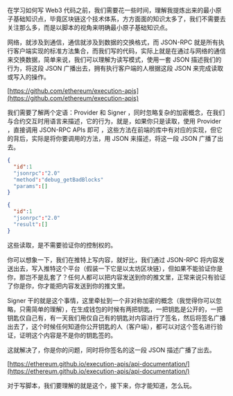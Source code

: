 在学习如何写 Web3 代码之前，我们需要花一些时间，理解我提炼出来的最小原子基础知识点，毕竟区块链这个技术体系，方方面面的知识太多了，我们不需要去关注那么多，而是以脚本的视角来明确最小原子基础知识点。

网络，就涉及到通信，通信就涉及到数据的交换格式，而 JSON-RPC 就是所有执行客户端实现的标准方法集合，而我们写的代码，实际上就是在通过与网络的通信来交换数据，简单来说，我们可以理解为读写模式，使用一套 JSON 描述我们的行为，将这段 JSON 广播出去，拥有执行客户端的人根据这段 JSON 来完成读取或写入的操作。

[https://github.com/ethereum/execution-apis](https://github.com/ethereum/execution-apis)

我们需要了解两个定语：Provider 和 Signer ，同时忽略复杂的加密概念，在我们与合约交互时用语言来描述，它的行为，就是，如果你只是读取，使用 Provider ，直接调用 JSON-RPC APIs 即可 ，这些方法在前端的库中有对应的实现，但它的背后，实际是将你要调用的方法，用 JSON 来描述，将这一段 JSON 广播了出去。

```json
{
  "id":1
  "jsonrpc":"2.0"
  "method":"debug_getBadBlocks"
  "params":[]
}
```

```json
{
  "id":1
  "jsonrpc":"2.0"
  "result":[]
}
```

这些读取，是不需要验证你的控制权的。

你可以想象一下，我们在推特上写内容，就好比，我们通过 JSON-RPC 将内容发送出去，写入推特这个平台（假装一下它是以太坊区块链），但如果不能验证你是你，那岂不是乱套了？任何人都可以把内容发送到你的推文里，正常来说只有验证了你是你，你才能把内容发送到你的推文里。

Signer 干的就是这个事情，这里牵扯到一个非对称加密的概念（我觉得你可以忽略，只需简单的理解），在生成钱包的时候有两把钥匙，一把钥匙是公开的，一把钥匙仅自己有，有一天我们用仅自己有的钥匙对内容进行了签名，然后将签名广播出去了，这个时候任何知道你公开钥匙的人（客户端），都可以对这个签名进行验证，证明这个内容是不是你的钥匙签的。

这就解决了，你是你的问题，同时将你签名的这一段 JSON 描述广播了出去。

[https://ethereum.github.io/execution-apis/api-documentation/](https://ethereum.github.io/execution-apis/api-documentation/)

对于写脚本，我们要理解的就是这个，接下来，你才能知道，怎么玩。